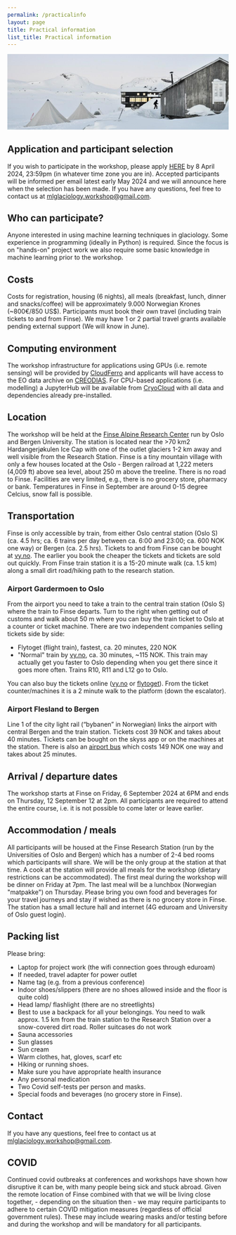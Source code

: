 ```yaml
---
permalink: /practicalinfo
layout: page
title: Practical information
list_title: Practical information
---
```

<img src="https://github.com/Machine-Learning-in-Glaciology-Workshop/Machine-Learning-in-Glaciology-Workshop.github.io/blob/master/assets/imgs/finse2014_0.jpg?raw=true" width="700">


## Application and participant selection
If you wish to participate in the workshop, please apply [HERE](https://docs.google.com/forms/d/e/1FAIpQLScBsO1FY7G9QWe3NMz7jMh979RxElithP54EkH52jhWBPUNpg/viewform) by 8 April 2024, 23:59pm (in whatever time zone you are in). Accepted participants will be informed per email latest early May 2024 and we will announce here when the selection has been made. If you have any questions, feel free to contact us at mlglaciology.workshop@gmail.com.

## Who can participate?

Anyone interested in using machine learning techniques in glaciology. Some experience in  programming (ideally in Python) is required. Since the focus is on "hands-on" project work we also require some basic knowledge in machine learning prior to the workshop. 
<!---
We received 67 applications and selected 27 participants.
-->

## Costs

Costs for registration, housing (6 nights), all meals (breakfast, lunch, dinner and snacks/coffee) will be approximately 9.000 Norwegian Krones (~800€/850 US$). Participants must book their own travel (including train tickets to and from Finse). We may have 1 or 2 partial travel grants available pending external support (We will know in June).

<!---
Accepted participants must pay a non-refundable registration fee of 400 NOK latest in February 2023. The rest of the fee of 9600 must be paid latest by 29 March 2023. Refund policy for cancellations: 100% of the total fee until 29 March 2023 24:00 (CET).
-->

## Computing environment

The workshop infrastructure for applications using GPUs (i.e. remote sensing) will be provided by [CloudFerro](https://cloudferro.com/en/) and applicants will have access to the EO data archive on [CREODIAS](https://creodias.eu/). For CPU-based applications (i.e. modelling) a JupyterHub will be available from [CryoCloud](https://cryointhecloud.com) with all data and dependencies already pre-installed.

## Location
The workshop will be held at the [Finse Alpine Research Center](https://www.finse.uio.no/) run by Oslo and Bergen University. The station is located near the >70 km2 Hardangerjøkulen Ice Cap with one of the outlet glaciers 1-2 km away and well visible from the Research Station. Finse is a tiny mountain village with only a few houses located at the Oslo - Bergen railroad at 1,222 meters (4,009 ft) above sea level, about 250 m above the treeline. There is no road to Finse. Facilities are very limited, e.g., there is no grocery store, pharmacy or bank. Temperatures in Finse in September are around 0-15 degree Celcius, snow fall is possible. 
<!---
In April there will be lots of snow and temperatures can be well below freezing with high winds.
-->
 
## Transportation
Finse is only accessible by train, from either Oslo central station (Oslo S) (ca. 4.5 hrs; ca. 6 trains per day between ca. 6:00 and 23:00; ca. 600 NOK one way) or Bergen (ca. 2.5 hrs). Tickets to and from Finse can be bought at [vy.no](www.vy.no). The earlier you book the cheaper the tickets and tickets are sold out quickly. From Finse train station it is a 15-20 minute walk (ca. 1.5 km) along a small dirt road/hiking path to the research station. 
 
### Airport Gardermoen to Oslo
From the airport you need to take a train to the central train station (Oslo S) where the train to Finse departs. Turn to the right when getting out of customs and walk about 50 m where you can buy the train ticket to Oslo at a counter or ticket machine. There are two independent companies selling tickets side by side:
- Flytoget (flight train), fastest, ca. 20 minutes, 220 NOK
- "Normal" train by [vy.no](www.vy.no), ca. 30 minutes, ~115 NOK. This train may actually get you faster to Oslo depending when you get there since it goes more often. Trains R10, R11 and L12 go to Oslo.
 
You can also buy the tickets online ([vy.no](www.vy.no) or [flytoget](https://flytoget.no/en/)). From the ticket counter/machines it is a 2 minute walk to the platform (down the escalator).
 
### Airport Flesland to Bergen
Line 1 of the city light rail (“bybanen” in Norwegian) links the airport with central Bergen and the train station. Tickets cost 39 NOK and takes about 40 minutes. Tickets can be bought on the skyss app or on the machines at the station. There is also an [airport bus](flybussen.no) which costs 149 NOK one way and takes about 25 minutes. 

## Arrival / departure dates
The workshop starts at Finse on Friday, 6 September 2024 at 6PM and ends on Thursday, 12 September 12 at 2pm. All participants are required to attend the entire course, i.e. it is not possible to come later or leave earlier.

## Accommodation / meals
All participants will be housed at the Finse Research Station (run by the Universities of Oslo and Bergen) which has a number of 2-4 bed rooms which participants will share. We will be the only group at the station at that time. A cook at the station will provide all meals for the workshop (dietary restrictions can be accommodated). 
The first meal during the workshop will be dinner on Friday at 7pm. The last meal will be a lunchbox (Norwegian "matpakke") on Thursday. Please bring you own food and beverages for your travel journeys and stay if wished as there is no grocery store in Finse. The station has a small lecture hall and internet (4G eduroam and University of Oslo guest login). 
 
## Packing list

Please bring:

- Laptop for project work (the wifi connection goes through eduroam)
- If needed, travel adapter for power outlet
- Name tag (e.g. from a previous conference)
- Indoor shoes/slippers (there are no shoes allowed inside and the floor is quite cold)
- Head lamp/ flashlight (there are no streetlights)
- Best to use a backpack for all your belongings. You need to walk approx. 1.5 km from the train station to the Research Station over a snow-covered dirt road. Roller suitcases do not work
- Sauna accessories
- Sun glasses
- Sun cream
- Warm clothes, hat, gloves, scarf etc
- Hiking or running shoes.
- Make sure you have appropriate health insurance
- Any personal medication
- Two Covid self-tests per person and masks.
- Special foods and beverages (no grocery store in Finse).

## Contact
If you have any questions, feel free to contact us at mlglaciology.workshop@gmail.com.

<!---
- Consider bringing cross-country skis or snow shoes for the free afternoon (or to get to the Research Station from the train station)
- Boots suitable to walk in deep snow
--->

## COVID
Continued covid outbreaks at conferences and workshops have shown how disruptive it can be, with many people being sick and stuck abroad. Given the remote location of Finse combined with that we will be living close together, - depending on the situation then - we may require participants to adhere to certain COVID mitigation measures (regardless of official government rules). These may include wearing masks and/or testing before and during the workshop and will be mandatory for all participants.
